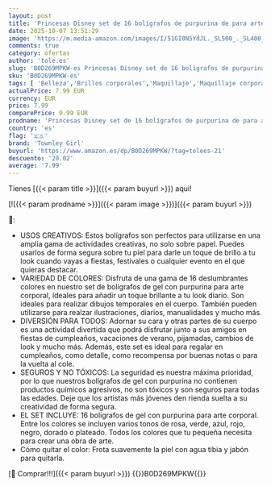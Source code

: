 ```yaml
---
layout: post
title: 'Princesas Disney set de 16 bolígrafos de purpurina de para arte corporal con colores brillantes de Townley Girl. Indicado a partir de 3 años'
date: 2025-10-07 13:51:29
image: 'https://m.media-amazon.com/images/I/51GI0N5YdJL._SL500_._SL400_.jpg'
comments: true
category: ofertas
author: 'tole.es'
slug: 'B0D269MPKW-es Princesas Disney set de 16 bolígrafos de purpurina de para...'
sku: 'B0D269MPKW-es'
tags: [ 'Belleza','Brillos corporales','Maquillaje','Maquillaje corporal','bolígrafos','townley girl','🇪🇸', ]
actualPrice: 7.99 EUR
currency: EUR
price: 7.99
comparePrice: 9.99 EUR
prodname: 'Princesas Disney set de 16 bolígrafos de purpurina de para arte corporal con colores brillantes de Townley Girl. Indicado a partir de 3 años'
country: 'es'
flag: '🇪🇸'
brand: 'Townley Girl'
buyurl: 'https://www.amazon.es/dp/B0D269MPKW/?tag=tolees-21'
descuento: '20.02'
average: '7.99'
---
```


Tienes [{{< param title >}}]({{< param buyurl >}}) aqui!

[![{{< param prodname >}}]({{< param image >}})]({{< param buyurl >}})

🔎:

- USOS CREATIVOS: Estos bolígrafos son perfectos para utilizarse en una amplia gama de actividades creativas, no solo sobre papel. Puedes usarlos de forma segura sobre tu piel para darle un toque de brillo a tu look cuando vayas a fiestas, festivales o cualquier evento en el que quieras destacar.
- VARIEDAD DE COLORES: Disfruta de una gama de 16 deslumbrantes colores en nuestro set de bolígrafos de gel con purpurina para arte corporal, ideales para añadir un toque brillante a tu look diario. Son ideales para realizar dibujos temporales en el cuerpo. También pueden utilizarse para realzar ilustraciones, diarios, manualidades y mucho más.
- DIVERSIÓN PARA TODOS: Adornar su cara y otras partes de su cuerpo es una actividad divertida que podrá disfrutar junto a sus amigos en fiestas de cumpleaños, vacaciones de verano, pijamadas, cambios de look y mucho más. Además, este set es ideal para regalar en cumpleaños, como detalle, como recompensa por buenas notas o para la vuelta al cole.
- SEGUROS Y NO TÓXICOS: La seguridad es nuestra máxima prioridad, por lo que nuestros bolígrafos de gel con purpurina no contienen productos químicos agresivos, no son tóxicos y son seguros para todas las edades. Deje que los artistas más jóvenes den rienda suelta a su creatividad de forma segura.
- EL SET INCLUYE: 16 bolígrafos de gel con purpurina para arte corporal. Entre los colores se incluyen varios tonos de rosa, verde, azul, rojo, negro, dorado o plateado. Todos los colores que tu pequeña necesita para crear una obra de arte.
- Cómo quitar el color: Frota suavemente la piel con agua tibia y jabón para quitarla.

[🛒 Comprar!!!]({{< param buyurl >}})
{{<world>}}B0D269MPKW{{</world>}}
